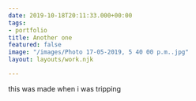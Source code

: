 ```yaml
---
date: 2019-10-18T20:11:33.000+00:00
tags:
- portfolio
title: Another one
featured: false
image: "/images/Photo 17-05-2019, 5 40 00 p.m..jpg"
layout: layouts/work.njk

---
```

this was made when i was tripping